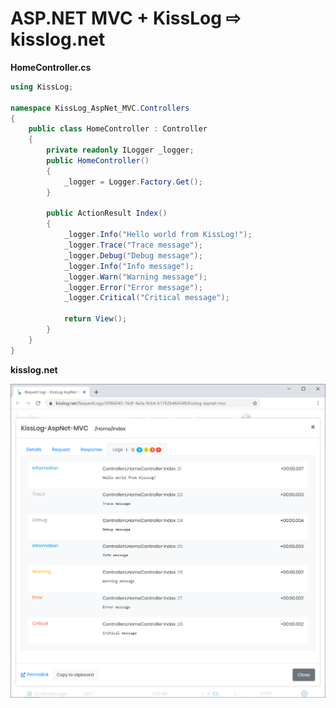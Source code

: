 # ASP.NET MVC + KissLog &#8680; kisslog.net

**HomeController.cs**

```csharp
using KissLog;

namespace KissLog_AspNet_MVC.Controllers
{
    public class HomeController : Controller
    {
        private readonly ILogger _logger;
        public HomeController()
        {
            _logger = Logger.Factory.Get();
        }

        public ActionResult Index()
        {
            _logger.Info("Hello world from KissLog!");
            _logger.Trace("Trace message");
            _logger.Debug("Debug message");
            _logger.Info("Info message");
            _logger.Warn("Warning message");
            _logger.Error("Error message");
            _logger.Critical("Critical message");

            return View();
        }
    }
}
```

**kisslog.net**

![kisslog.net](/src/KissLog-AspNet-MVC/KissLog-AspNet-MVC/Content/KissLog-AspNet-MVC.png)